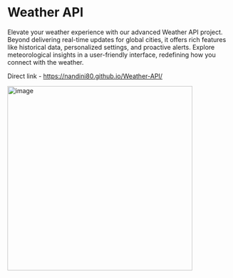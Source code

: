 # Weather API
Elevate your weather experience with our advanced Weather API project. 
Beyond delivering real-time updates for global cities, it offers rich features like historical data, personalized settings, and proactive alerts. 
Explore meteorological insights in a user-friendly interface, redefining how you connect with the weather.

Direct link - https://nandini80.github.io/Weather-API/

<img width="415" alt="image" src="https://github.com/Nandini80/Weather-API/assets/121488571/d310c4e1-1a5e-46e5-aebf-2498666246bf">
